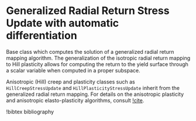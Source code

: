 # Generalized Radial Return Stress Update with automatic differentiation

Base class which computes the solution of a generalized radial return mapping algorithm.
The generalization of the isotropic radial return mapping to Hill plasticity allows for
computing the return to the yield surface through a scalar variable when computed
in a proper subspace.

Anisotropic (Hill) creep and plasticity classes such as `HillCreepStressUpdate` and
`HillPlasticityStressUpdate` inherit from the generalized radial return mapping. For
details on the anisotropic plasticity and anisotropic elasto-plasticity algorithms, consult
[!cite](versino2018generalized).

!bibtex bibliography
